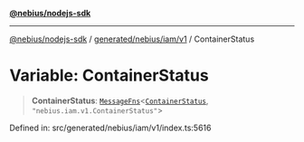 [**@nebius/nodejs-sdk**](../../../../../README.md)

---

[@nebius/nodejs-sdk](../../../../../README.md) / [generated/nebius/iam/v1](../README.md) / ContainerStatus

# Variable: ContainerStatus

> **ContainerStatus**: [`MessageFns`](../../../../../runtime/protos/core/interfaces/MessageFns.md)\<[`ContainerStatus`](../interfaces/ContainerStatus.md), `"nebius.iam.v1.ContainerStatus"`\>

Defined in: src/generated/nebius/iam/v1/index.ts:5616
